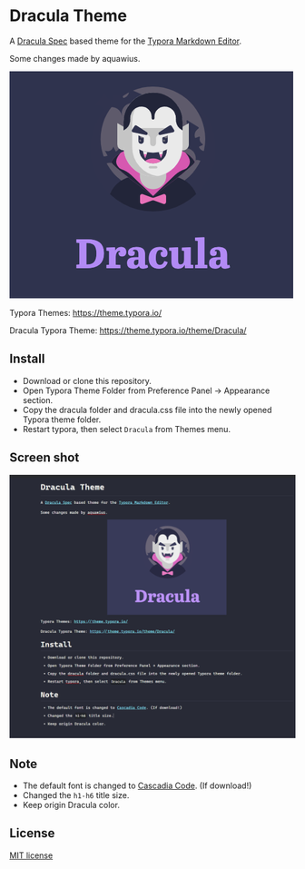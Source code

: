 # Dracula Theme

A [Dracula Spec](https://draculatheme.com) based theme for the [Typora Markdown Editor](https://typora.io).

Some changes made by aquawius.

![img](./readme.assets/dracula-typora-1676192345437-7.png)

Typora Themes: https://theme.typora.io/

Dracula Typora Theme: https://theme.typora.io/theme/Dracula/

## Install

* Download or clone this repository.
* Open Typora Theme Folder from Preference Panel → Appearance section.
* Copy the dracula folder and dracula.css file into the newly opened Typora theme folder.
* Restart typora, then select `Dracula` from Themes menu.

## Screen shot

![image-20230212170428204](./readme.assets/image-20230212170428204.png)

## Note

- The default font is changed to [Cascadia Code](https://github.com/microsoft/cascadia-code). (If download!)
- Changed the `h1-h6` title size.
- Keep origin Dracula color.

## License

[MIT license](https://gitee.com/aquawius/dracula-typora-theme/blob/master/LICENSE)
